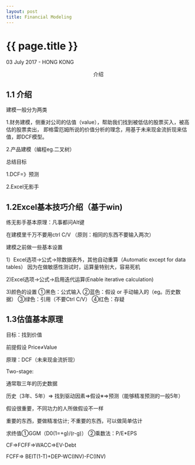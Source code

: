 ```yaml
---
layout: post
title: Financial Modeling
---
```


{{ page.title }}
================

<p class="meta">03 July 2017 - HONG KONG</p>
<center>介绍</center>

## 1.1 介绍

建模一般分为两类

1.财务建模，侧重对公司的估值（value），帮助我们找到被低估的股票买入，被高估的股票卖出，
即格雷厄姆所说的价值分析的理念，用基于未来现金流折现来估值，即DCF模型。

2.产品建模（编程eg.二叉树）


总结目标

1.DCF=》预测

2.Excel无影手


## 1.2Excel基本技巧介绍（基于win)

练无影手基本原理：凡事都问Alt键

在建模里千万不要用ctrl C/V （原则：相同的东西不要输入两次）

建模之前做一些基本设置

1）Excel选项->公式->除数据表外，其他自动重算（Automatic except for data tables）
因为在做敏感性测试时，运算量特别大，容易死机

2)Excel选项->公式->启用迭代运算(Enable iterative calculation)

3)颜色的设置
	①黑色：公式输入
	②蓝色：假设 or 手动输入的（eg。历史数据）
	③绿色：引用（不要Ctrl C/V）
	④红色：存疑

## 1.3估值基本原理

目标：找到价值

前提假设
	Price≠Value

原理：DCF（未来现金流折现）

Two-stage:

通常取三年的历史数据

历史（3年、5年）=> 找到驱动因素=>假设※=>预测（能够精准预测的一般5年）

假设很重要，不同功力的人所做假设不一样

重要的东西，要做精准估计;
不重要的东西，可以做简单估计

求终值①GGM（D0(1=+g)/(r-g)） ②乘数法：P/E*EPS

CF=>FCFF=>WACC=>EV-Debt

FCFF=> BEIT(1-T)+DEP-WC(INV)-FC(INV)
